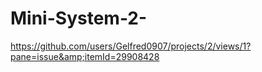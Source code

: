 # Mini-System-2-
https://github.com/users/Gelfred0907/projects/2/views/1?pane=issue&amp;itemId=29908428
